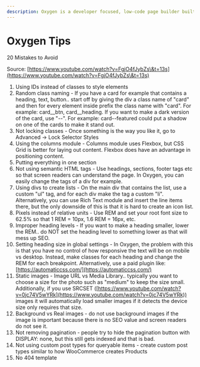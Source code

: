 ```yaml
---
description: Oxygen is a developer focused, low-code page builder built on Wordpress.
---
```


# Oxygen Tips

20 Mistakes to Avoid&#x20;

Source: [https://www.youtube.com/watch?v=FgjO4fJybZs\&t=13s](https://www.youtube.com/watch?v=FgjO4fJybZs\&t=13s)



1. Using IDs instead of classes to style elements
2. Random class naming - If you have a card for example that contains a heading, text, button.. start off by giving the div a class name of "card" and then for every element inside prefix the class name with "card". For example: card\_\_btn, card\_\_heading. If you want to make a dark version of the card, use "--". For example: card--featured could put a shadow on one of the cards to make it stand out.
3. Not locking classes - Once something is the way you like it, go to Advanced -> Lock Selector Styles
4. Using the columns module - Columns module uses Flexbox, but CSS Grid is better for laying out content. Flexbox does have an advantage in positioning content.
5. Putting everything in one section
6. Not using semantic HTML tags - Use headings, sections, footer tags etc so that screen readers can understand the page. In Oxygen, you can easily change the tags of a div for example.
7. Using divs to create lists - On the main div that contains the list, use a custom "ul" tag, and for each div make the tag a custom "li". Alternatively, you can use Rich Text module and insert the line items there, but the only downside of this is that it is hard to create an icon list.
8. Pixels instead of relative units -  Use REM and set your root font size to 62.5% so that 1 REM = 10px, 1.6 REM = 16px, etc.
9. Improper heading levels - If you want to make a heading smaller, lower the REM.. do NOT set the heading level to something lower as that will mess up SEO.
10. Setting heading size in global settings - In Oxygen, the problem with this is that you have no control of how responsive the text will be on mobile vs desktop. Instead, make classes for each heading and change the REM for each breakpoint. Alternatively, use a paid plugin like: [https://automaticcss.com/](https://automaticcss.com/)
11. Static images - Image URL vs Media Library.. typically you want to choose a size for the photo such as "medium" to keep the size small. Additionally, if you use SRCSET ([https://www.youtube.com/watch?v=0jc74V5wYRk](https://www.youtube.com/watch?v=0jc74V5wYRk)) images it will automatically load smaller images if it detects the device size only requires that size.
12. Background vs Real images - do not use background images if the image is important because there is no SEO value and screen readers do not see it.
13. Not removing pagination - people try to hide the pagination button with DISPLAY: none, but this still gets indexed and that is bad.
14. Not using custom post types for queryable items - create custom post types similar to how WooCommerce creates Products
15. No 404 template



